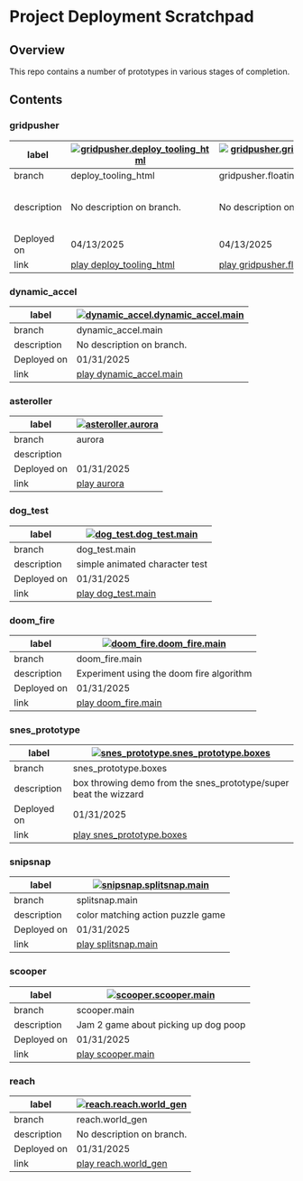 # Project Deployment Scratchpad

## Overview

This repo contains a number of prototypes in various stages of completion.

## Contents



### gridpusher

|label|[![gridpusher.deploy_tooling_html](gridpusher/label128.png)](https://ssteinbach.github.io/quadplay_projects/gridpusher.deploy_tooling_html)|[![gridpusher.gridpusher.floating_point_movement](gridpusher/label128.png)](https://morgan3d.github.io/quadplay/console/quadplay.html?game=https://ssteinbach.github.io/quadplay_projects/gridpusher.gridpusher.floating_point_movement/gridpusher.game.json)|[![gridpusher.gridpusher.float_music_mix_test](gridpusher/label128.png)](https://morgan3d.github.io/quadplay/console/quadplay.html?game=https://ssteinbach.github.io/quadplay_projects/gridpusher.gridpusher.float_music_mix_test/gridpusher.game.json)|[![gridpusher.main.discrete](gridpusher/label128.png)](https://morgan3d.github.io/quadplay/console/quadplay.html?game=https://ssteinbach.github.io/quadplay_projects/gridpusher.main.discrete/gridpusher.game.json)|[![gridpusher.gridpusher.main](gridpusher/label128.png)](https://morgan3d.github.io/quadplay/console/quadplay.html?game=https://ssteinbach.github.io/quadplay_projects/gridpusher.gridpusher.main/gridpusher.game.json)|[![gridpusher.gridpusher.discrete_mix_test](gridpusher/label128.png)](https://morgan3d.github.io/quadplay/console/quadplay.html?game=https://ssteinbach.github.io/quadplay_projects/gridpusher.gridpusher.discrete_mix_test/gridpusher.game.json)|[![gridpusher.deploy_tooling](gridpusher/label128.png)](https://ssteinbach.github.io/quadplay_projects/gridpusher.deploy_tooling)|
|-|-----|-----|-----|-----|-----|-----|-----|
|branch|deploy_tooling_html|gridpusher.floating_point_movement|gridpusher.float_music_mix_test|main.discrete|gridpusher.main|gridpusher.discrete_mix_test|deploy_tooling|
|description|No description on branch.|No description on branch.|Floating point music mixing test<br><br>- move aroudn the circles and hear stems fade in and out|No description on branch.|main development branch for gridpusher|discrete version of stem mixer|No description on branch.|
|Deployed on|04/13/2025|04/13/2025|01/31/2025|01/31/2025|01/31/2025|01/31/2025||
|link|[play deploy_tooling_html](https://ssteinbach.github.io/quadplay_projects/gridpusher.deploy_tooling_html)|[play gridpusher.floating_point_movement](https://morgan3d.github.io/quadplay/console/quadplay.html?game=https://ssteinbach.github.io/quadplay_projects/gridpusher.gridpusher.floating_point_movement/gridpusher.game.json)|[play gridpusher.float_music_mix_test](https://morgan3d.github.io/quadplay/console/quadplay.html?game=https://ssteinbach.github.io/quadplay_projects/gridpusher.gridpusher.float_music_mix_test/gridpusher.game.json)|[play main.discrete](https://morgan3d.github.io/quadplay/console/quadplay.html?game=https://ssteinbach.github.io/quadplay_projects/gridpusher.main.discrete/gridpusher.game.json)|[play gridpusher.main](https://morgan3d.github.io/quadplay/console/quadplay.html?game=https://ssteinbach.github.io/quadplay_projects/gridpusher.gridpusher.main/gridpusher.game.json)|[play gridpusher.discrete_mix_test](https://morgan3d.github.io/quadplay/console/quadplay.html?game=https://ssteinbach.github.io/quadplay_projects/gridpusher.gridpusher.discrete_mix_test/gridpusher.game.json)|[play deploy_tooling](https://ssteinbach.github.io/quadplay_projects/gridpusher.deploy_tooling)|


### dynamic_accel

|label|[![dynamic_accel.dynamic_accel.main](dynamic_accel/label128.png)](https://morgan3d.github.io/quadplay/console/quadplay.html?game=https://ssteinbach.github.io/quadplay_projects/dynamic_accel.dynamic_accel.main/dynamic_accel.game.json)|
|-|-----|
|branch|dynamic_accel.main|
|description|No description on branch.|
|Deployed on|01/31/2025|
|link|[play dynamic_accel.main](https://morgan3d.github.io/quadplay/console/quadplay.html?game=https://ssteinbach.github.io/quadplay_projects/dynamic_accel.dynamic_accel.main/dynamic_accel.game.json)|


### asteroller

|label|[![asteroller.aurora](asteroller/label128.png)](https://morgan3d.github.io/quadplay/console/quadplay.html?game=https://ssteinbach.github.io/quadplay_projects/asteroller.aurora/asteroller.game.json)|
|-|-----|
|branch|aurora|
|description||
|Deployed on|01/31/2025|
|link|[play aurora](https://morgan3d.github.io/quadplay/console/quadplay.html?game=https://ssteinbach.github.io/quadplay_projects/asteroller.aurora/asteroller.game.json)|


### dog_test

|label|[![dog_test.dog_test.main](dog_test/label128.png)](https://morgan3d.github.io/quadplay/console/quadplay.html?game=https://ssteinbach.github.io/quadplay_projects/dog_test.dog_test.main/dog_test.game.json)|
|-|-----|
|branch|dog_test.main|
|description|simple animated character test|
|Deployed on|01/31/2025|
|link|[play dog_test.main](https://morgan3d.github.io/quadplay/console/quadplay.html?game=https://ssteinbach.github.io/quadplay_projects/dog_test.dog_test.main/dog_test.game.json)|


### doom_fire

|label|[![doom_fire.doom_fire.main](doom_fire/label128.png)](https://morgan3d.github.io/quadplay/console/quadplay.html?game=https://ssteinbach.github.io/quadplay_projects/doom_fire.doom_fire.main/doom_fire.game.json)|
|-|-----|
|branch|doom_fire.main|
|description|Experiment using the doom fire algorithm|
|Deployed on|01/31/2025|
|link|[play doom_fire.main](https://morgan3d.github.io/quadplay/console/quadplay.html?game=https://ssteinbach.github.io/quadplay_projects/doom_fire.doom_fire.main/doom_fire.game.json)|


### snes_prototype

|label|[![snes_prototype.snes_prototype.boxes](snes_prototype/label128.png)](https://morgan3d.github.io/quadplay/console/quadplay.html?game=https://ssteinbach.github.io/quadplay_projects/snes_prototype.snes_prototype.boxes/snes_prototype.game.json)|
|-|-----|
|branch|snes_prototype.boxes|
|description|box throwing demo from the snes_prototype/super beat the wizzard|
|Deployed on|01/31/2025|
|link|[play snes_prototype.boxes](https://morgan3d.github.io/quadplay/console/quadplay.html?game=https://ssteinbach.github.io/quadplay_projects/snes_prototype.snes_prototype.boxes/snes_prototype.game.json)|


### snipsnap

|label|[![snipsnap.splitsnap.main](snipsnap/label128.png)](https://morgan3d.github.io/quadplay/console/quadplay.html?game=https://ssteinbach.github.io/quadplay_projects/snipsnap.splitsnap.main/snipsnap.game.json)|
|-|-----|
|branch|splitsnap.main|
|description|color matching action puzzle game|
|Deployed on|01/31/2025|
|link|[play splitsnap.main](https://morgan3d.github.io/quadplay/console/quadplay.html?game=https://ssteinbach.github.io/quadplay_projects/snipsnap.splitsnap.main/snipsnap.game.json)|


### scooper

|label|[![scooper.scooper.main](scooper/label128.png)](https://morgan3d.github.io/quadplay/console/quadplay.html?game=https://ssteinbach.github.io/quadplay_projects/scooper.scooper.main/scooper.game.json)|
|-|-----|
|branch|scooper.main|
|description|Jam 2 game about picking up dog poop|
|Deployed on|01/31/2025|
|link|[play scooper.main](https://morgan3d.github.io/quadplay/console/quadplay.html?game=https://ssteinbach.github.io/quadplay_projects/scooper.scooper.main/scooper.game.json)|


### reach

|label|[![reach.reach.world_gen](reach/label128.png)](https://morgan3d.github.io/quadplay/console/quadplay.html?game=https://ssteinbach.github.io/quadplay_projects/reach.reach.world_gen/reach.game.json)|
|-|-----|
|branch|reach.world_gen|
|description|No description on branch.|
|Deployed on|01/31/2025|
|link|[play reach.world_gen](https://morgan3d.github.io/quadplay/console/quadplay.html?game=https://ssteinbach.github.io/quadplay_projects/reach.reach.world_gen/reach.game.json)|

